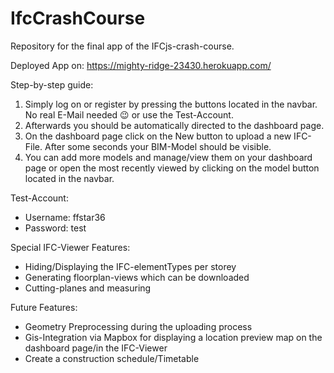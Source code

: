 # IfcCrashCourse
Repository for the final app of the IFCjs-crash-course.

Deployed App on:
https://mighty-ridge-23430.herokuapp.com/

Step-by-step guide:
1. Simply log on or register by pressing the buttons located in the navbar. No real E-Mail needed 😉 or use the Test-Account.
2. Afterwards you should be automatically directed to the dashboard page.
3. On the dashboard page click on the New button to upload a new IFC-File. After some seconds your BIM-Model should be visible.
4. You can add more models and manage/view them on your dashboard page or open the most recently viewed by clicking on the model button located in the navbar.  

Test-Account:
- Username: ffstar36	
- Password: test

Special IFC-Viewer Features: 
- Hiding/Displaying the IFC-elementTypes per storey 
- Generating floorplan-views which can be downloaded
- Cutting-planes and measuring   

Future Features:
- Geometry Preprocessing during the uploading process
- Gis-Integration via Mapbox for displaying a location preview map on the dashboard page/in the IFC-Viewer 
- Create a construction schedule/Timetable
